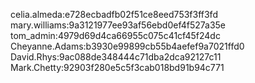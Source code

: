 celia.almeda:e728ecbadfb02f51ce8eed753f3ff3fd
mary.williams:9a3121977ee93af56ebd0ef4f527a35e
tom_admin:4979d69d4ca66955c075c41cf45f24dc
Cheyanne.Adams:b3930e99899cb55b4aefef9a7021ffd0
David.Rhys:9ac088de348444c71dba2dca92127c11
Mark.Chetty:92903f280e5c5f3cab018bd91b94c771